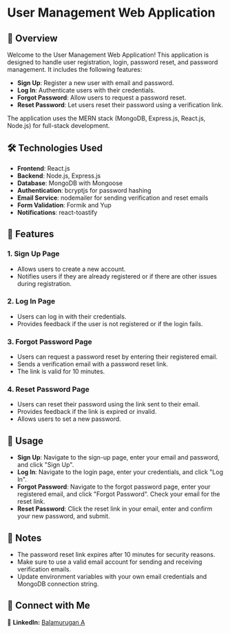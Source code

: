 # User Management Web Application

## 🌟 Overview

Welcome to the User Management Web Application! This application is designed to handle user registration, login, password reset, and password management. It includes the following features:

- **Sign Up**: Register a new user with email and password.
- **Log In**: Authenticate users with their credentials.
- **Forgot Password**: Allow users to request a password reset.
- **Reset Password**: Let users reset their password using a verification link.

The application uses the MERN stack (MongoDB, Express.js, React.js, Node.js) for full-stack development.

## 🛠 Technologies Used

- **Frontend**: React.js
- **Backend**: Node.js, Express.js
- **Database**: MongoDB with Mongoose
- **Authentication**: bcryptjs for password hashing
- **Email Service**: nodemailer for sending verification and reset emails
- **Form Validation**: Formik and Yup
- **Notifications**: react-toastify

## 🚀 Features

### 1. **Sign Up Page**
- Allows users to create a new account.
- Notifies users if they are already registered or if there are other issues during registration.

### 2. **Log In Page**
- Users can log in with their credentials.
- Provides feedback if the user is not registered or if the login fails.

### 3. **Forgot Password Page**
- Users can request a password reset by entering their registered email.
- Sends a verification email with a password reset link.
- The link is valid for 10 minutes.

### 4. **Reset Password Page**
- Users can reset their password using the link sent to their email.
- Provides feedback if the link is expired or invalid.
- Allows users to set a new password.

## 🔧 Usage

- **Sign Up**: Navigate to the sign-up page, enter your email and password, and click "Sign Up".
- **Log In**: Navigate to the login page, enter your credentials, and click "Log In".
- **Forgot Password**: Navigate to the forgot password page, enter your registered email, and click "Forgot Password". Check your email for the reset link.
- **Reset Password**: Click the reset link in your email, enter and confirm your new password, and submit.

## 📝 Notes

- The password reset link expires after 10 minutes for security reasons.
- Make sure to use a valid email account for sending and receiving verification emails.
- Update environment variables with your own email credentials and MongoDB connection string.

## 🤝 Connect with Me

💼 **LinkedIn:** [Balamurugan A](https://www.linkedin.com/in/balamurugan-a/)<br>

